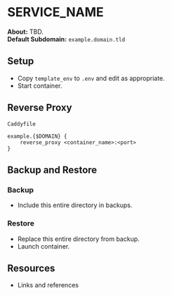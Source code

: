 # SERVICE_NAME

**About:** TBD. \
**Default Subdomain:** `example.domain.tld`

## Setup

- Copy `template_env` to `.env` and edit as appropriate.
- Start container.

## Reverse Proxy

`Caddyfile`
```
example.{$DOMAIN} {
    reverse_proxy <container_name>:<port>
}
```

## Backup and Restore

### Backup

- Include this entire directory in backups.

### Restore

- Replace this entire directory from backup.
- Launch container.

## Resources

- Links and references